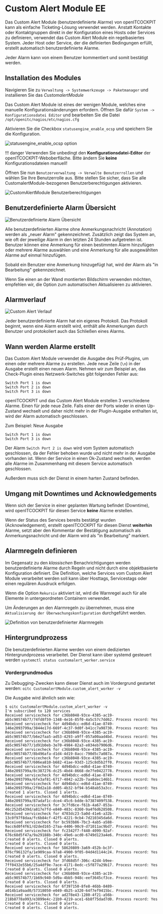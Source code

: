 # Custom Alert Module <span class="badge badge-danger badge-outlined" title="Enterprise Edition">EE</span>

Das Custom Alert Module (benutzerdefinierte Alarme) von openITCOCKPIT kann als einfache Ticketing-Lösung verwendet werden. Anstatt Kontakte oder Kontaktgruppen direkt in der Konfiguration eines Hosts oder Services zu definieren, verwendet das Custom Alert Module ein regelbasiertes System. Jeder Host oder Service, der die definierten Bedingungen erfüllt, erstellt automatisch benutzerdefinierte Alarme.

Jeder Alarm kann von einem Benutzer kommentiert und somit bestätigt werden.

## Installation des Modules

Navigieren Sie zu `Verwaltung -> Systemwerkzeuge -> Paketmanager` und installieren Sie das *CustomalertModule*

Das Custom Alert Module ist eines der wenigen Module, welches eine manuelle Konfigurationsänderungen erfordern.
Öffnen Sie dafür `System -> Konfigurationsdatei Editor` und bearbeiten Sie die Datei  `/opt/openitc/nagios/etc/nagios.cfg`

Aktivieren Sie die Checkbox `statusengine_enable_ocsp` und speichern Sie die Konfiguration.

![statusengine_enable_ocsp option](/images/alerting/custom_alerts/statusengine_enable_ocsp.png)

!!! danger
    Verwenden Sie unbedingt den **Konfigurationsdatei-Editor** der openITCOCKPIT-Weboberfläche. Bitte ändern Sie **keine** Konfigurationsdateien manuell!

Öffnen Sie nun `Benutzerverwaltung -> Verwalte Benutzerrollen` und wählen Sie Ihre Benutzerrolle aus. Bitte stellen Sie sicher, dass Sie alle CustomalertModule-bezogenen Benutzerberechtigungen aktivieren.

![CustomAlertModule Benutzerberechtigungen](/images/alerting/custom_alerts/customalertmodule_user_permissions.png)

## Benutzerdefinierte Alarm Übersicht
![Benutzerdefinierte Alarm Übersicht](/images/alerting/custom_alerts/custom_alerts.png)

Alle benutzerdefinierten Alarme ohne Anmerkungsnachricht (Annotation) werden als „neuer Alarm" gekennzeichnet. Zusätzlich zeigt das System an, wie oft der jeweilige Alarm in den letzten 24 Stunden aufgetreten ist.
Benutzer können eine Anmerkung für einen bestimmten Alarm hinzufügen oder mehrere Alarme auswählen und eine Anmerkung für alle ausgewählten Alarme auf einmal hinzufügen.

Sobald ein Benutzer eine Anmerkung hinzugefügt hat, wird der Alarm als "in Bearbeitung" gekennzeichnet.

Wenn Sie einen an der Wand montierten Bildschirm verwenden möchten, empfehlen wir, die Option zum automatischen Aktualisieren zu aktivieren.

## Alarmverlauf
![Custom Alert Verlauf](/images/alerting/custom_alerts/custom_alerts_history.png)

Jeder benutzerdefinierte Alarm hat ein eigenes Protokoll. Das Protokoll beginnt, wenn eine Alarm erstellt wird, enthält alle Anmerkungen durch Benutzer und protokoliert auch das Schließen eines Alarms.

## Wann werden Alarme erstellt

Das Custom Alert Module verwendet die Ausgabe des Prüf-Plugins, um einen oder mehrere Alarme zu erstellen. Jede neue Zeile (`\n`) in der Ausgabe erstellt einen neuen Alarm.
Nehmen wir zum Beispiel an, das Check-Plugin eines Netzwerk-Switches gibt folgenden Fehler aus:
```
Switch Port 1 is down
Switch Port 2 is down
Switch Port 3 is down
```
openITCOCKPIT und das Custom Alert Module erstellen 3 verschiedene Alarme. Einen für jede neue Zeile.
Falls einer der Ports wieder in einen Up-Zustand wechselt und daher nicht mehr in der Plugin-Ausgabe enthalten ist, wird der Alarm automatisch geschlossen.

Zum Beispiel: Neue Ausgabe
```
Switch Port 1 is down
Switch Port 3 is down
```

Der Alarm `Switch Port 2 is down` wird vom System automatisch geschlossen, da der Fehler behoben wurde und nicht mehr in der Ausgabe vorhanden ist.
Wenn der Service in einen Ok-Zustand wechseln, werden alle Alarme im Zusammenhang mit diesem Service automatisch geschlossen.

Außerdem muss sich der Dienst in einem harten Zustand befinden.

## Umgang mit Downtimes und Acknowledgements
Wenn sich der Service in einer geplanten Wartung befindet (Downtime), wird openITCOCKPIT für diesen Service **keine** Alarme erstellen.

Wenn der Status des Services bereits bestätigt wurden (Acknowledgement), erstellt openITCOCKPIT für diesen Dienst **weiterhin** Alarme, setzt aber den Kommentar der Bestätigung
automatisch als Anmerkungsnachricht und der Alarm wird als "in Bearbeitung" markiert.


## Alarmregeln definieren

Im Gegensatz zu den _klassischen_ Benachrichtigungen werden benutzerdefinierte Alarme durch Regeln und nicht durch eine objektbasierte Konfiguration definiert.
Die Definition, welche Services vom Custom Alert Module verarbeitet werden soll kann über Hosttags, Servicestags oder einen regulären Ausdruck erfolgen.

Wenn die Option `Rekursiv` aktiviert ist, wird die Warnregel auch für alle Elemente in untergeordneten Containern verwendet.

Um Änderungen an den Alarmregeln zu übernehmen, muss eine `Aktualisierung der Überwachungskonfiguration` durchgeführt werden.

![Definition von benutzerdefinierter Alarmregeln](/images/alerting/custom_alerts/custom_alerts_rules.png)

## Hintergrundprozess
Die benutzerdefinierten Alarme werden von einem dedizierten Hintergrundprozess verarbeitet. Der Dienst kann über systemd gesteuert werden `systemctl status customalert_worker.service`

### Vordergrundmodus

Zu Debugging-Zwecken kann dieser Dienst auch im Vordergrund gestartet werden: `oitc CustomalertModule.custom_alert_worker -v`

Die Ausgabe wird ähnlich sein wie:
```
$ oitc CustomalertModule.custom_alert_worker -v
I'm subscribed to 120 services
Received servicecheck for c36b8048-93ce-4385-ac19-ab5c90574b77/74fd8f59-1348-4e16-85f0-4a5c57c7dd62. Process record: Yes
Received servicecheck for 4d94bdcc-ed6d-41ae-8749-146e2093799a/3844e17d-669f-4c37-9d0f-b41cc7a98730. Process record: Yes
Received servicecheck for c36b8048-93ce-4385-ac19-ab5c90574b77/b6e2faa5-ad53-4293-a9ff-057a00aad4bd. Process record: Yes
Received servicecheck for c36b8048-93ce-4385-ac19-ab5c90574b77/1d91b0eb-3e70-4984-82a3-e034eb7906d6. Process record: Yes
Received servicecheck for c36b8048-93ce-4385-ac19-ab5c90574b77/8b496afa-d1d4-4d19-8acc-790d5c7a087a. Process record: Yes
Received servicecheck for c36b8048-93ce-4385-ac19-ab5c90574b77/606ea810-b682-41ae-93d3-125c8d5b2ff0. Process record: Yes
Received servicecheck for 4d94bdcc-ed6d-41ae-8749-146e2093799a/8c387276-dc25-4bd4-8668-de7fe0422778. Process record: Yes
Received servicecheck for 4d94bdcc-ed6d-41ae-8749-146e2093799a/6fe3af81-6717-4842-a22b-7aa8dec146b1. Process record: Yes
Received servicecheck for 4d94bdcc-ed6d-41ae-8749-146e2093799a/2f0d2a18-dd05-4b32-bf94-b548ab53a3cc. Process record: Yes
Created 1 alerts. Closed 1 alerts.
Received servicecheck for 4d94bdcc-ed6d-41ae-8749-146e2093799a/87adaf1c-dce4-45c6-bdde-b7387409f538. Process record: Yes
Received servicecheck for 3c7fd6ce-f61b-4a67-853a-46c252d5439d/a817e7fd-e840-483c-8360-9a4f6d628508. Process record: Yes
Received servicecheck for 4703dc23-5a0d-41e6-a32b-13c0f97f8daa/fc6b84cf-42f5-4221-9cb4-7d210345da6d. Process record: Yes
Received servicecheck for bc593b86-7bc3-4ab5-a588-9acc6d0f4f61/d2ded165-27aa-4406-90c9-d71011ac9bd7. Process record: Yes
Received servicecheck for fc2342f7-f440-4099-92af-676c68d5f47a/9a29188b-340c-49e6-acd0-6749d123a4e6. Process record: Yes
Created 0 alerts. Closed 0 alerts.
Created 0 alerts. Closed 0 alerts.
Received servicecheck for 58620809-3a69-452b-bc3f-876cf96132fa/1e909caa-97a8-4900-9f05-04d4d1144c24. Process record: Yes
Created 0 alerts. Closed 0 alerts.
Received servicecheck for 3fd68d5f-306c-42d4-b9ee-7ff0432e55b6/25a4df9e-7ace-4171-8edc-c5f877a29b17. Process record: Yes
Created 0 alerts. Closed 0 alerts.
Received servicecheck for c36b8048-93ce-4385-ac19-ab5c90574b77/1b69c940-5d9a-4bb5-948c-eef3645cf3ce. Process record: Yes
Created 0 alerts. Closed 0 alerts.
Received servicecheck for 6f397150-8fe8-46bb-8489-a014b1a9aad0/57318050-e049-4b25-a320-64f7ef9415bc. Process record: Yes
Received servicecheck for ad278e43-1280-4f21-a56b-218b8778a993/e3899e4c-21b9-4219-ace1-6b8f75dad7d0. Process record: Yes
Created 0 alerts. Closed 0 alerts.
Created 0 alerts. Closed 0 alerts.
```
